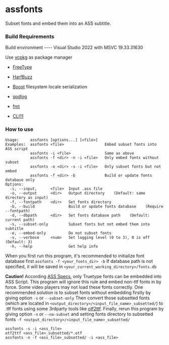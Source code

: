 # assfonts

Subset fonts and embed them into an ASS subtitle.

### Build Requirements

Build environment ---- Visual Studio 2022 with MSVC 19.33.31630

Use [vcpkg](https://vcpkg.io/) as package manager

- [FreeType](http://freetype.org/)

- [HarfBuzz](https://github.com/harfbuzz/harfbuzz)

- [Boost](https://www.boost.org/) filesystem locale serialization

- [spdlog](https://github.com/gabime/spdlog)

- [fmt](https://github.com/fmtlib/fmt)

- [CLI11](https://github.com/CLIUtils/CLI11)

### How to use

```
Usage:     assfonts [options...] [<file>]
Examples:  assfonts <file>                  Embed subset fonts into ASS script
           assfonts -i <file>               Same as above
           assfonts -f <dir> -n -i <file>   Only embed fonts without subset
           assfonts -o <dir> -s -i <file>   Only subset fonts but not embed
           assfonts -f <dir> -b             Build or update fonts database only
Options:
  -i, --input,      <file>  Input .ass file
  -o, --output      <dir>   Output directory    (Default: same directory as input)
  -f, --fontpath    <dir>   Set fonts directory
  -b, --build               Build or update fonts database    (Require --fontpath)
  -d, --dbpath      <dir>   Set fonts database path    (Default: current path)
  -s, --subset-only         Subset fonts but not embed them into subtitle
  -e, --embed-only          Do not subset fonts
  -v, --verbose     <num>   Set logging level (0 to 3), 0 is off    (Default: 3)
  -h, --help                Get help info
 ```
 
 When you first run this program, it's recommended to initialize font database first `assfonts -f <your_fonts_dir> -b` 
 If database path is not specified, it will be saved in `<your_current_working_directory>/fonts.db`
 
 **Caution!** According [ASS Specs](http://moodub.free.fr/video/ass-specs.doc), only Truetype fonts can be embedded into ASS Script. 
 This program will ignore this rule and embed non-ttf fonts in by force. Some video players may not load these fonts correctly.
 One recommended solution is to subset fonts without embedding firstly by giving option `-s` or `--subset-only` Then convert those
 subsetted fonts (which are located in `<output_directory>/<input_file_name>_subsetted/`) to .ttf fonts using some 3rdparty tools like
 [otf2ttf](https://github.com/shimarulin/otf2ttf). Finally, rerun this program by giving option `-n` or `--no-subset` and setting
 fonts directory to subsetted fonts `-f <output_directory>/<input_file_name>_subsetted/`
 
 ```
 assfonts -s -i <ass_file>
 otf2ttf <ass_file>_subsetted/*.otf
 assfonts -n -f <ass_file>_subsetted/ -i <ass_file>
 ```
 
